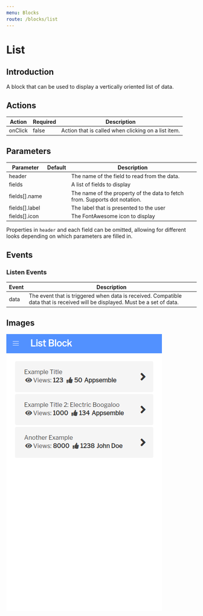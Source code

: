 ```yaml
---
menu: Blocks
route: /blocks/list
---
```


# List

## Introduction

A block that can be used to display a vertically oriented list of data.

## Actions

| Action  | Required | Description                                         |
| ------- | -------- | --------------------------------------------------- |
| onClick | false    | Action that is called when clicking on a list item. |

## Parameters

| Parameter      | Default | Description                                                                |
| -------------- | ------- | -------------------------------------------------------------------------- |
| header         |         | The name of the field to read from the data.                               |
| fields         |         | A list of fields to display                                                |
| fields[].name  |         | The name of the property of the data to fetch from. Supports dot notation. |
| fields[].label |         | The label that is presented to the user                                    |
| fields[].icon  |         | The FontAwesome icon to display                                            |

Properties in `header` and each field can be omitted, allowing for different looks depending on
which parameters are filled in.

## Events

### Listen Events

| Event | Description                                                                                                                   |
| ----- | ----------------------------------------------------------------------------------------------------------------------------- |
| data  | The event that is triggered when data is received. Compatible data that is received will be displayed. Must be a set of data. |

## Images

<span class="screenshot"></span>

![Table screenshot](../images/list.png)
